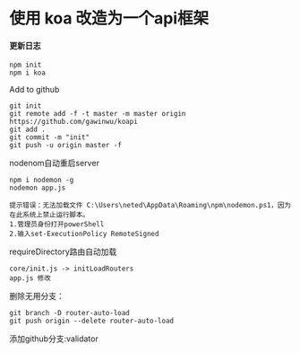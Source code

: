 #  使用 koa 改造为一个api框架

#### 更新日志

```
npm init
npm i koa
```
Add to github
```
git init 
git remote add -f -t master -m master origin https://github.com/gawinwu/koapi
git add .  
git commit -m "init"
git push -u origin master -f
```

nodenom自动重启server
```
npm i nodemon -g
nodemon app.js

提示错误：无法加载文件 C:\Users\neted\AppData\Roaming\npm\nodemon.ps1，因为在此系统上禁止运行脚本。
1.管理员身份打开powerShell
2.输入set-ExecutionPolicy RemoteSigned  
```

requireDirectory路由自动加载
```
core/init.js -> initLoadRouters
app.js 修改
```

删除无用分支：
```
git branch -D router-auto-load
git push origin --delete router-auto-load
```

添加github分支:validator 
